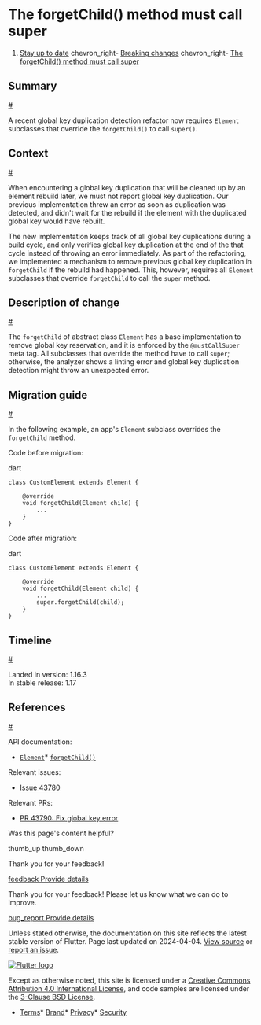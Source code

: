The forgetChild() method must call super
========================================

1. [Stay up to date](/release) chevron\_right- [Breaking changes](/release/breaking-changes) chevron\_right- [The forgetChild() method must call super](/release/breaking-changes/forgetchild-call-super)

Summary
-------

[#](#summary)

A recent global key duplication detection refactor now requires `Element` subclasses that override the `forgetChild()` to call `super()`.

Context
-------

[#](#context)

When encountering a global key duplication that will be cleaned up by an element rebuild later, we must not report global key duplication. Our previous implementation threw an error as soon as duplication was detected, and didn't wait for the rebuild if the element with the duplicated global key would have rebuilt.

The new implementation keeps track of all global key duplications during a build cycle, and only verifies global key duplication at the end of the that cycle instead of throwing an error immediately. As part of the refactoring, we implemented a mechanism to remove previous global key duplication in `forgetChild` if the rebuild had happened. This, however, requires all `Element` subclasses that override `forgetChild` to call the `super` method.

Description of change
---------------------

[#](#description-of-change)

The `forgetChild` of abstract class `Element` has a base implementation to remove global key reservation, and it is enforced by the `@mustCallSuper` meta tag. All subclasses that override the method have to call `super`; otherwise, the analyzer shows a linting error and global key duplication detection might throw an unexpected error.

Migration guide
---------------

[#](#migration-guide)

In the following example, an app's `Element` subclass overrides the `forgetChild` method.

Code before migration:

dart

```
class CustomElement extends Element {

    @override
    void forgetChild(Element child) {
        ...
    }
}
```

Code after migration:

dart

```
class CustomElement extends Element {

    @override
    void forgetChild(Element child) {
        ...
        super.forgetChild(child);
    }
}
```

Timeline
--------

[#](#timeline)

Landed in version: 1.16.3  
 In stable release: 1.17

References
----------

[#](#references)

API documentation:

* [`Element`](https://api.flutter.dev/flutter/widgets/Element-class.html)* [`forgetChild()`](https://api.flutter.dev/flutter/widgets/Element/forgetChild.html)

Relevant issues:

* [Issue 43780](https://github.com/flutter/flutter/issues/43780)

Relevant PRs:

* [PR 43790: Fix global key error](https://github.com/flutter/flutter/pull/46183)

Was this page's content helpful?

thumb\_up thumb\_down

Thank you for your feedback!

 [feedback Provide details](https://github.com/flutter/website/issues/new?template=1_page_issue.yml&&page-url=https://docs.flutter.dev/release/breaking-changes/forgetchild-call-super/&page-source=https://github.com/flutter/website/tree/main/src/content/release/breaking-changes/forgetchild-call-super.md)

Thank you for your feedback! Please let us know what we can do to improve.

 [bug\_report Provide details](https://github.com/flutter/website/issues/new?template=1_page_issue.yml&&page-url=https://docs.flutter.dev/release/breaking-changes/forgetchild-call-super/&page-source=https://github.com/flutter/website/tree/main/src/content/release/breaking-changes/forgetchild-call-super.md)

Unless stated otherwise, the documentation on this site reflects the latest stable version of Flutter. Page last updated on 2024-04-04. [View source](https://github.com/flutter/website/tree/main/src/content/release/breaking-changes/forgetchild-call-super.md) or [report an issue](https://github.com/flutter/website/issues/new?template=1_page_issue.yml&&page-url=https://docs.flutter.dev/release/breaking-changes/forgetchild-call-super/&page-source=https://github.com/flutter/website/tree/main/src/content/release/breaking-changes/forgetchild-call-super.md "Report an issue with this page").

[![Flutter logo](/assets/images/branding/flutter/logo+text/horizontal/white.svg)](https://flutter.dev)

Except as otherwise noted, this site is licensed under a [Creative Commons Attribution 4.0 International License](https://creativecommons.org/licenses/by/4.0/), and code samples are licensed under the [3-Clause BSD License](https://opensource.org/licenses/BSD-3-Clause).

* [Terms](/tos "Terms of use")* [Brand](/brand "Brand usage guidelines")* [Privacy](https://policies.google.com/privacy "Privacy policy")* [Security](/security "Security philosophy and practices")

   